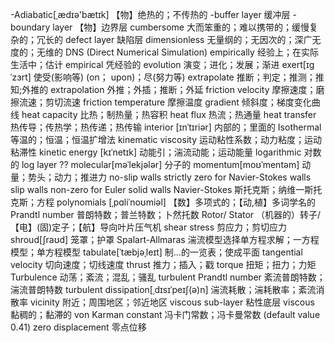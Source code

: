 -Adiabatic[ˌædɪə'bætɪk]			 【物】绝热的；不传热的
-buffer layer					        缓冲层
-boundary layer					     【物】边界层
cumbersome						        大而笨重的；难以携带的；缓慢复杂的；冗长的
defect layer					        缺陷层
dimensionless 					      无量纲的；无因次的；深广无度的；无维的
DNS (Direct Numerical Simulation)
empirically 					        经验上；在实际生活中；估计
empirical 						        凭经验的
evolution						          演变；进化；发展；渐进
exert[ɪɡˈzɜrt]                使受(影响等) (on； upon)；尽(努力等)
extrapolate						        推断；判定；推测；推知;外推的
extrapolation					        外推；外插；推断；外延
friction velocity				      摩擦速度；磨擦流速；剪切流速
friction temperature			    摩擦温度
gradient						          倾斜度；梯度变化曲线
heat capacity					        比热；制热量；热容积
heat flux 						        热流；热通量
heat transfer					        热传导；传热学；热传递；热传输
interior [ɪnˈtɪriər]			    内部的；里面的
Isothermal 						        等温的；恒温；恒温扩增法
kinematic viscosity				    运动粘性系数；动力粘度；运动粘滞性
kinetic energy [kɪˈnetɪk]		  动能引；湍流动能；运动能量
logarithmic 					        对数的
log layer						          ??
molecular[məˈlekjələr]			  分子的
momentum[moʊˈmentəm]			    动量；势头；动力；推进力
no-slip walls					        strictly zero for Navier-Stokes walls
slip walls						        non-zero for Euler solid walls 
Navier-Stokes 					      斯托克斯；纳维一斯托克斯；方程
polynomials [ˌpɑliˈnoʊmiəl]	 【数】多项式的；【动,植】多词学名的
Prandtl number 					      普朗特数；普兰特数；卜然托数
Rotor/ Stator					       （机器的）转子/【电】(固)定子；【航】导向叶片压气机
shear stress					        剪应力；剪切应力
shroud[ʃraʊd]                 笼罩；护罩
Spalart-Allmaras				      湍流模型选择单方程求解；一方程模型；单方程模型
tabulate[ˈtæbjəˌleɪt]			    制…的一览表；使成平面
tangential velocity				    切向速度；切线速度
thrust                        推力；插入；戳
torque                        扭矩；扭力；力矩
Turbulence						        动荡；紊流；混乱；骚乱
turbulent Prandtl number		  紊流普朗特数；湍流普朗特数
turbulent dissipation[ˌdɪsɪˈpeɪʃ(ə)n] 湍流耗散；湍耗散率；紊流消散率
vicinity 						          附近；周围地区；邻近地区
viscous sub-layer				      粘性底层
viscous							          黏稠的；黏滞的
von Karman constant				    冯卡门常数；冯卡曼常数  (default value 0.41) 
zero displacement				      零点位移


